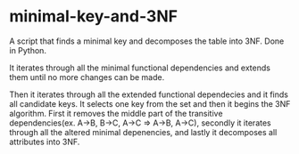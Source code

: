 # minimal-key-and-3NF
A script that finds a minimal key and decomposes the table into 3NF. Done in Python.

It iterates through all the minimal functional dependencies and extends them until no more changes can be made.

Then it iterates through all the extended functional dependecies and it finds all candidate keys. It selects one key from the set and then it begins the 3NF algorithm. First it removes the middle part of the transitive dependencies(ex. A->B, B->C, A->C => A->B, A->C), secondly it iterates through all the altered minimal depenencies, and lastly it decomposes all attributes into 3NF.
